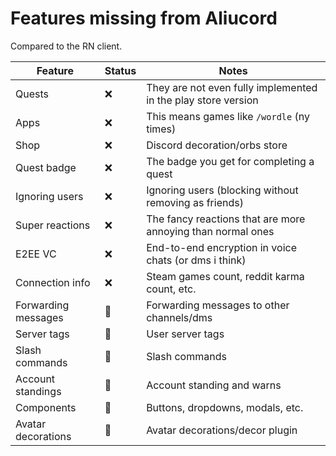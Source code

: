 # Features missing from Aliucord
Compared to the RN client.

| Feature             | Status | Notes                                                         |
| ------------------- | ------ | ------------------------------------------------------------- |
| Quests              | ❌      | They are not even fully implemented in the play store version |
| Apps                | ❌      | This means games like `/wordle` (ny times)                    |
| Shop                | ❌      | Discord decoration/orbs store                                 |
| Quest badge         | ❌      | The badge you get for completing a quest                      |
| Ignoring users      | ❌      | Ignoring users (blocking without removing as friends)         |
| Super reactions     | ❌      | The fancy reactions that are more annoying than normal ones   |
| E2EE VC             | ❌      | End-to-end encryption in voice chats (or dms i think)         |
| Connection info     | ❌      | Steam games count, reddit karma count, etc.                   |
| Forwarding messages | 🚧      | Forwarding messages to other channels/dms                     |
| Server tags         | 🚧      | User server tags                                              |
| Slash commands      | 🚧      | Slash commands                                                |
| Account standings   | 🚧      | Account standing and warns                                    |
| Components          | 🚧      | Buttons, dropdowns, modals, etc.                              |
| Avatar decorations  | 🚧      | Avatar decorations/decor plugin                               |